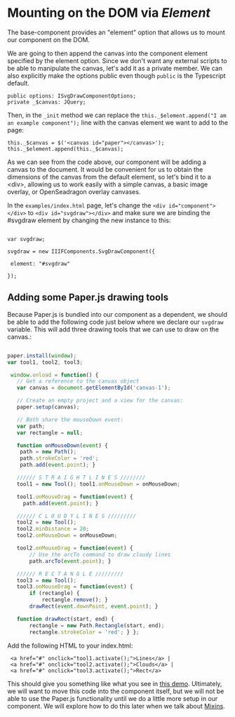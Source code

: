 # Mounting on the DOM via _Element_

The base-component provides an "element" option that allows us to mount our component on the DOM.

We are going to then append the canvas into the component element specified by the element option.  Since we don't want any external scripts to be able to manipulate the canvas, let's add it as a private member.  We can also explicitly make the options public even though `public` is the Typescript default.

```
public options: ISvgDrawComponentOptions;
private _$canvas: JQuery;
```

Then, in the `_init` method we can replace the `this._$element.append("I am an example component");` line with the canvas element we want to add to the page:

```
this._$canvas = $('<canvas id="paper"></canvas>');
this._$element.append(this._$canvas);
```

As we can see from the code above, our component will be adding a canvas to the document. It would be convenient for us to obtain the dimensions of the canvas from the default element, so let's bind it to a &lt;div&gt;, allowing us to work easily with a simple canvas, a basic image overlay, or OpenSeadragon overlay canvases.

In the `examples/index.html` page, let's change the `<div id="component"></div>` to `<div id="svgdraw"></div>` and make sure we are binding the \#svgdraw element by changing the new instance to this:

```

var svgdraw;

svgdraw = new IIIFComponents.SvgDrawComponent({

 element: "#svgdraw"

});

```

## Adding some Paper.js drawing tools

Because Paper.js is bundled into our component as a dependent, we should be able to add the following code just below where we declare our `svgdraw` variable.  This will add three drawing tools that we can use to draw on the canvas.:

```js

paper.install(window);
var tool1, tool2, tool3;

 window.onload = function() {
   // Get a reference to the canvas object
   var canvas = document.getElementById('canvas-1');

   // Create an empty project and a view for the canvas:
   paper.setup(canvas);

   // Both share the mouseDown event:
   var path;
   var rectangle = null;

   function onMouseDown(event) {
    path = new Path();
    path.strokeColor = 'red';
    path.add(event.point); }

   ////// S T R A I G H T L I N E S ////////
   tool1 = new Tool(); tool1.onMouseDown = onMouseDown;

   tool1.onMouseDrag = function(event) {
     path.add(event.point); }

   ////// C L O U D Y L I N E S /////////
   tool2 = new Tool();
   tool2.minDistance = 20;
   tool2.onMouseDown = onMouseDown;

   tool2.onMouseDrag = function(event) {
       // Use the arcTo command to draw cloudy lines
       path.arcTo(event.point); }

   ////// R E C T A N G L E /////////
   tool3 = new Tool();
   tool3.onMouseDrag = function(event) {
       if (rectangle) {
           rectangle.remove(); }
       drawRect(event.downPoint, event.point); }

   function drawRect(start, end) {
       rectangle = new Path.Rectangle(start, end);
       rectangle.strokeColor = 'red'; } };

```

Add the following HTML to your index.html:

```
 <a href="#" onclick="tool1.activate();">Lines</a> |
 <a href="#" onclick="tool2.activate();">Clouds</a> |
 <a href="#" onclick="tool3.activate();">Rect</a>
```

This should give you something like what you see in [this demo](http://sdellis.com/svg-draw-component/examples/default.html).  Ultimately, we will want to move this code into the component itself, but we will not be able to use the Paper.js functionality until we do a little more setup in our component.  We will explore how to do this later when we talk about [Mixins](/mixins.md).
